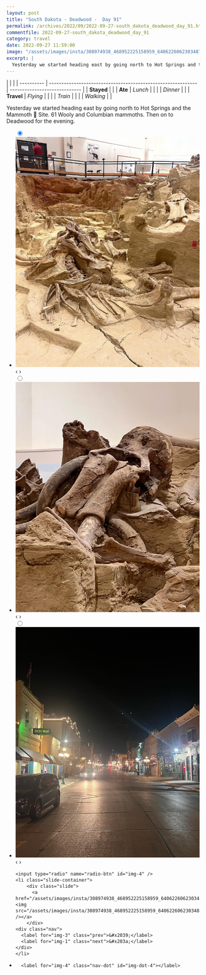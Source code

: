```yaml
---
layout: post
title: "South Dakota - Deadwood -  Day 91"
permalink: /archives/2022/09/2022-09-27-south_dakota_deadwood_day_91.html
commentfile: 2022-09-27-south_dakota_deadwood_day_91
category: travel
date: 2022-09-27 11:59:00
image: "/assets/images/insta/308974938_468952225158959_640622606230348726_n_17929858262361953.jpg"
excerpt: |
  Yesterday we started heading east by going north to Hot Springs and the Mammoth 🦣 Site. 61 Wooly and Columbian mammoths. Then on to Deadwood for the evening.
---
```


|            |                                                              |
| ---------- | ------------------------------------------------------------ | ----------------------------- |
| **Stayed** |  |
| **Ate**    | _Lunch_                                                      |          |
|            | _Dinner_                                                     |          |
| **Travel** | _Flying_                                                     |          |
|            | _Train_                                                      |          |
|            | _Walking_                                                    |          |


Yesterday we started heading east by going north to Hot Springs and the Mammoth 🦣 Site. 61 Wooly and Columbian mammoths. Then on to Deadwood for the evening.


<ul class="slides">
    <input type="radio" name="radio-btn" id="img-1" checked="checked" />
    <li class="slide-container">
        <div class="slide">
          <a href="/assets/images/insta/308947524_168261962459508_3843930921372802619_n_18008254645474163.jpg"><img src="/assets/images/insta/308947524_168261962459508_3843930921372802619_n_18008254645474163.jpg" /></a>
        </div>
    <div class="nav">
      <label for="img-4" class="prev">&#x2039;</label>
      <label for="img-2" class="next">&#x203a;</label>
    </div>
    </li>
        <input type="radio" name="radio-btn" id="img-2"  />
    <li class="slide-container">
        <div class="slide">
          <a href="/assets/images/insta/308758618_2529707110504554_4068137809341917211_n_17949124370192766.jpg"><img src="/assets/images/insta/308758618_2529707110504554_4068137809341917211_n_17949124370192766.jpg" /></a>
        </div>
    <div class="nav">
      <label for="img-1" class="prev">&#x2039;</label>
      <label for="img-3" class="next">&#x203a;</label>
    </div>
    </li>
        <input type="radio" name="radio-btn" id="img-3"  />
    <li class="slide-container">
        <div class="slide">
          <a href="/assets/images/insta/309433385_463644105731743_7704177946071394351_n_17876789348749523.jpg"><img src="/assets/images/insta/309433385_463644105731743_7704177946071394351_n_17876789348749523.jpg" /></a>
        </div>
    <div class="nav">
      <label for="img-2" class="prev">&#x2039;</label>
      <label for="img-4" class="next">&#x203a;</label>
    </div>
    </li>
    
    <input type="radio" name="radio-btn" id="img-4" />
    <li class="slide-container">
        <div class="slide">
          <a href="/assets/images/insta/308974938_468952225158959_640622606230348726_n_17929858262361953.jpg"><img src="/assets/images/insta/308974938_468952225158959_640622606230348726_n_17929858262361953.jpg" /></a>
        </div>
    <div class="nav">
      <label for="img-3" class="prev">&#x2039;</label>
      <label for="img-1" class="next">&#x203a;</label>
    </div>
    </li>
			
<li class="nav-dots">
      <label for="img-1" class="nav-dot" id="img-dot-1"></label>
      <label for="img-2" class="nav-dot" id="img-dot-2"></label>
      <label for="img-3" class="nav-dot" id="img-dot-3"></label>

      <label for="img-4" class="nav-dot" id="img-dot-4"></label>

</li>
</ul>        
             

		